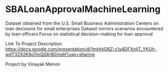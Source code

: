 # SBALoanApprovalMachineLearning
Dataset obtained from the U.S. Small Business Administration Centers on loan decisions for small enterprises Dataset mirrors scenarios encountered by loan officers Focus on statistical decision-making for loan approval


Link To Project Description 
https://docs.google.com/presentation/d/1mHrkG6Z-c1s4DFXnIjT_YKUh-wdT3Z92K9oTmQS6rB0/edit?usp=sharing

Project by Vinayak Menon

